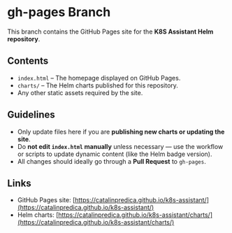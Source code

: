 # gh-pages Branch

This branch contains the GitHub Pages site for the **K8S Assistant Helm repository**.

## Contents

- `index.html` – The homepage displayed on GitHub Pages.
- `charts/` – The Helm charts published for this repository.
- Any other static assets required by the site.

## Guidelines

- Only update files here if you are **publishing new charts or updating the site**.
- Do **not edit `index.html` manually** unless necessary — use the workflow or scripts to update dynamic content (like the Helm badge version).
- All changes should ideally go through a **Pull Request** to `gh-pages`.

## Links

- GitHub Pages site: [https://catalinpredica.github.io/k8s-assistant/](https://catalinpredica.github.io/k8s-assistant/)
- Helm charts: [https://catalinpredica.github.io/k8s-assistant/charts/](https://catalinpredica.github.io/k8s-assistant/charts/)
